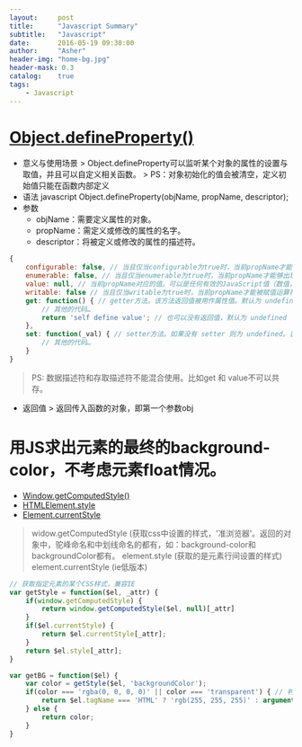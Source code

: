 ```yaml
---
layout:     post
title:      "Javascript Summary"
subtitle:   "Javascript"
date:       2016-05-19 09:30:00
author:     "Asher"
header-img: "home-bg.jpg"
header-mask: 0.3
catalog:    true
tags:
    - Javascript
---
```


# [Object.defineProperty()](https://developer.mozilla.org/zh-CN/docs/Web/JavaScript/Reference/Global_Objects/Object/defineProperty)

- 意义与使用场景 > Object.defineProperty可以监听某个对象的属性的设置与取值，并且可以自定义相关函数。 > PS：对象初始化的值会被清空，定义初始值只能在函数内部定义
- 语法 javascript Object.defineProperty(objName, propName, descriptor);
- 参数
    - objName：需要定义属性的对象。
    - propName：需定义或修改的属性的名字。
    - descriptor：将被定义或修改的属性的描述符。

```javascript
{
    configurable: false, // 当且仅当configurable为true时，当前propName才能够被改变，也能够被删除。默认为 false。
    enumerable: false, // 当且仅当enumerable为true时，当前propName才能够出现在对象的枚举属性中。默认为 false。
    value: null, // 当前propName对应的值。可以是任何有效的JavaScript值（数值，对象，函数等）。默认为 undefined。这就是解释了为什么：”对象初始化的值会被清空，定义初始值只能在函数内部定义。“
    writable: false // 当且仅当writable为true时，当前propName才能被赋值运算符改变。默认为 false。
    get: function() { // getter方法。该方法返回值被用作属性值。默认为 undefined。
        // 其他的代码…
        return 'self define value'; // 也可以没有返回值，默认为 undefined
    },
    set: function(_val) { // setter方法。如果没有 setter 则为 undefined。该方法将接受唯一参数，并将该参数的新值分配给该属性。
        // 其他的代码…
    }
}
```
> PS: 数据描述符和存取描述符不能混合使用。比如get 和 value不可以共存。

* 返回值 > 返回传入函数的对象，即第一个参数obj

# 用JS求出元素的最终的background-color，不考虑元素float情况。

* [Window.getComputedStyle()](https://developer.mozilla.org/zh-CN/docs/Web/API/Window/getComputedStyle)
* [HTMLElement.style](https://developer.mozilla.org/zh-CN/docs/Web/API/HTMLElement/style)
* [Element.currentStyle](https://developer.mozilla.org/zh-CN/docs/Web/API/Element/currentStyle)


> widow.getComputedStyle (获取css中设置的样式，'准浏览器'。返回的对象中，驼峰命名和中划线命名的都有，如：background-color和backgroundColor都有。 element.style (获取的是元素行间设置的样式) element.currentStyle (ie低版本)

```javascript
// 获取指定元素的某个CSS样式，兼容IE
var getStyle = function($el, _attr) {
    if(window.getComputedStyle) {
        return window.getComputedStyle($el, null)[_attr]
    }
    if($el.currentStyle) {
        return $el.currentStyle[_attr];
    }
    return $el.style[_attr];
}

var getBG = function($el) {
    var color = getStyle($el, 'backgroundColor');
    if(color === 'rgba(0, 0, 0, 0)' || color === 'transparent') { // 判断是否透明
        return $el.tagName === 'HTML' ? 'rgb(255, 255, 255)' : arguments.callee($el.parentNode, 'backgroundColor');
    } else {
        return color;
    }
}
```
